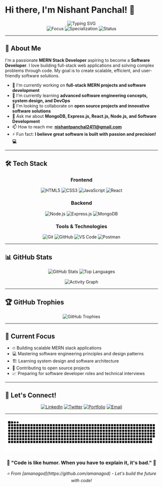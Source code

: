 # Hi there, I'm Nishant Panchal! 👋

<div align="center">
  <img src="https://readme-typing-svg.herokuapp.com?font=Fira+Code&size=30&pause=1000&color=2E8B57&center=true&vCenter=true&width=600&lines=MERN+Stack+Developer;Software+Developer;Full+Stack+Engineer;Building+Amazing+Applications!" alt="Typing SVG" />
</div>

<div align="center">
  <img src="https://img.shields.io/badge/Focus-Software%20Development-brightgreen?style=for-the-badge" alt="Focus" />
  <img src="https://img.shields.io/badge/Specialization-MERN%20Stack-blue?style=for-the-badge" alt="Specialization" />
  <img src="https://img.shields.io/badge/Status-Available%20for%20Hire-success?style=for-the-badge" alt="Status" />
</div>

---

## 🚀 About Me

I'm a passionate **MERN Stack Developer** aspiring to become a **Software Developer**. I love building full-stack web applications and solving complex problems through code. My goal is to create scalable, efficient, and user-friendly software solutions.

- 🔭 I'm currently working on **full-stack MERN projects and software development**
- 🌱 I'm currently learning **advanced software engineering concepts, system design, and DevOps**
- 👯 I'm looking to collaborate on **open source projects and innovative software solutions**
- 💬 Ask me about **MongoDB, Express.js, React.js, Node.js, and Software Development**
- 📫 How to reach me: **[nishantpanchal2411@gmail.com](mailto:nishantpanchal2411@gmail.com)**
- ⚡ Fun fact: **I believe great software is built with passion and precision! 💻**

---

## 🛠️ Tech Stack

<div align="center">

### Frontend
![HTML5](https://img.shields.io/badge/HTML5-E34F26?style=for-the-badge&logo=html5&logoColor=white)
![CSS3](https://img.shields.io/badge/CSS3-1572B6?style=for-the-badge&logo=css3&logoColor=white)
![JavaScript](https://img.shields.io/badge/JavaScript-F7DF1E?style=for-the-badge&logo=javascript&logoColor=black)
![React](https://img.shields.io/badge/React-20232A?style=for-the-badge&logo=react&logoColor=61DAFB)

### Backend
![Node.js](https://img.shields.io/badge/Node.js-43853D?style=for-the-badge&logo=node.js&logoColor=white)
![Express.js](https://img.shields.io/badge/Express.js-404D59?style=for-the-badge)
![MongoDB](https://img.shields.io/badge/MongoDB-4EA94B?style=for-the-badge&logo=mongodb&logoColor=white)

### Tools & Technologies
![Git](https://img.shields.io/badge/Git-F05032?style=for-the-badge&logo=git&logoColor=white)
![GitHub](https://img.shields.io/badge/GitHub-100000?style=for-the-badge&logo=github&logoColor=white)
![VS Code](https://img.shields.io/badge/VS_Code-007ACC?style=for-the-badge&logo=visual-studio-code&logoColor=white)
![Postman](https://img.shields.io/badge/Postman-FF6C37?style=for-the-badge&logo=postman&logoColor=white)

</div>

---

## 📊 GitHub Stats

<div align="center">
  <img height="180em" src="https://github-readme-stats.vercel.app/api?username=amanagod&show_icons=true&theme=default&hide_border=false&count_private=true&include_all_commits=true" alt="GitHub Stats" />
  <img height="180em" src="https://github-readme-stats.vercel.app/api/top-langs/?username=amanagod&layout=compact&theme=default&hide_border=false" alt="Top Languages" />
</div>

<div align="center">
  <img width="360em" src="https://github-readme-streak-stats.herokuapp.com/?user=amanagod&theme=default&hide_border=false" alt="" />
</div>

<div align="center">
  <img width="800" src="https://github-readme-activity-graph.vercel.app/graph?username=amanagod&theme=github-light&hide_border=false&bg_color=ffffff&color=2e8b57&line=2e8b57&point=1f883d" alt="Activity Graph" />
</div>

---

## 🏆 GitHub Trophies

<div align="center">
  <img src="https://github-profile-trophy.vercel.app/?username=amanagod&theme=flat&no-frame=false&row=1&column=6" alt="GitHub Trophies" />
</div>

---

## 🎯 Current Focus

- 🔥 Building scalable MERN stack applications
- 💻 Mastering software engineering principles and design patterns
- 🏗️ Learning system design and software architecture
- 🚀 Contributing to open source projects
- 📈 Preparing for software developer roles and technical interviews

---

## 🤝 Let's Connect!

<div align="center">

[![LinkedIn](https://img.shields.io/badge/LinkedIn-0077B5?style=for-the-badge&logo=linkedin&logoColor=white)](https://linkedin.com/in/nishant-panchal-a19475275)
[![Twitter](https://img.shields.io/badge/Twitter-1DA1F2?style=for-the-badge&logo=twitter&logoColor=white)](https://twitter.com/your-handle)
[![Portfolio](https://img.shields.io/badge/Portfolio-000000?style=for-the-badge&logo=About.me&logoColor=white)](https://your-portfolio.com)
[![Email](https://img.shields.io/badge/Email-D14836?style=for-the-badge&logo=gmail&logoColor=white)](mailto:nishantpanchal2411@gmail.com)

</div>

---

<div align="center">
  <img src="https://raw.githubusercontent.com/platane/platane/output/github-contribution-grid-snake.svg" alt="Snake animation" />
</div>

<div align="center">
  <h3>🌟 "Code is like humor. When you have to explain it, it's bad." 🌟</h3>
</div>

<div align="center">
  <i>⭐️ From [amanagod](https://github.com/amanagod) - Let's build the future with code!</i>
</div>
